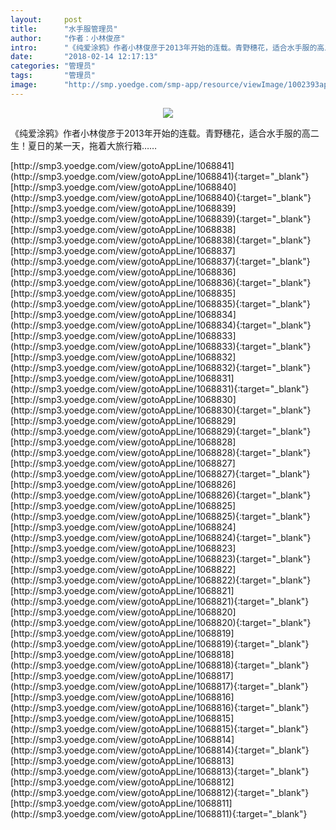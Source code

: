 ```yaml
---
layout:     post
title:      "水手服管理员"
author:     "作者：小林俊彦"
intro:      "《纯爱涂鸦》作者小林俊彦于2013年开始的连载。青野穗花，适合水手服的高二生！夏日的某一天，拖着大旅行箱……"
date:       "2018-02-14 12:17:13"
categories: "管理员"
tags:       "管理员"
image:      "http://smp.yoedge.com/smp-app/resource/viewImage/1002393appline.png"
---
```

<div style="text-align: center">
<p><img src="http://smp.yoedge.com/smp-app/resource/viewImage/1002393appline.png"/></p>
</div>
<p class="post-meta">
<span>《纯爱涂鸦》作者小林俊彦于2013年开始的连载。青野穗花，适合水手服的高二生！夏日的某一天，拖着大旅行箱……</span>
</p>
[http://smp3.yoedge.com/view/gotoAppLine/1068841](http://smp3.yoedge.com/view/gotoAppLine/1068841){:target="_blank"}
[http://smp3.yoedge.com/view/gotoAppLine/1068840](http://smp3.yoedge.com/view/gotoAppLine/1068840){:target="_blank"}
[http://smp3.yoedge.com/view/gotoAppLine/1068839](http://smp3.yoedge.com/view/gotoAppLine/1068839){:target="_blank"}
[http://smp3.yoedge.com/view/gotoAppLine/1068838](http://smp3.yoedge.com/view/gotoAppLine/1068838){:target="_blank"}
[http://smp3.yoedge.com/view/gotoAppLine/1068837](http://smp3.yoedge.com/view/gotoAppLine/1068837){:target="_blank"}
[http://smp3.yoedge.com/view/gotoAppLine/1068836](http://smp3.yoedge.com/view/gotoAppLine/1068836){:target="_blank"}
[http://smp3.yoedge.com/view/gotoAppLine/1068835](http://smp3.yoedge.com/view/gotoAppLine/1068835){:target="_blank"}
[http://smp3.yoedge.com/view/gotoAppLine/1068834](http://smp3.yoedge.com/view/gotoAppLine/1068834){:target="_blank"}
[http://smp3.yoedge.com/view/gotoAppLine/1068833](http://smp3.yoedge.com/view/gotoAppLine/1068833){:target="_blank"}
[http://smp3.yoedge.com/view/gotoAppLine/1068832](http://smp3.yoedge.com/view/gotoAppLine/1068832){:target="_blank"}
[http://smp3.yoedge.com/view/gotoAppLine/1068831](http://smp3.yoedge.com/view/gotoAppLine/1068831){:target="_blank"}
[http://smp3.yoedge.com/view/gotoAppLine/1068830](http://smp3.yoedge.com/view/gotoAppLine/1068830){:target="_blank"}
[http://smp3.yoedge.com/view/gotoAppLine/1068829](http://smp3.yoedge.com/view/gotoAppLine/1068829){:target="_blank"}
[http://smp3.yoedge.com/view/gotoAppLine/1068828](http://smp3.yoedge.com/view/gotoAppLine/1068828){:target="_blank"}
[http://smp3.yoedge.com/view/gotoAppLine/1068827](http://smp3.yoedge.com/view/gotoAppLine/1068827){:target="_blank"}
[http://smp3.yoedge.com/view/gotoAppLine/1068826](http://smp3.yoedge.com/view/gotoAppLine/1068826){:target="_blank"}
[http://smp3.yoedge.com/view/gotoAppLine/1068825](http://smp3.yoedge.com/view/gotoAppLine/1068825){:target="_blank"}
[http://smp3.yoedge.com/view/gotoAppLine/1068824](http://smp3.yoedge.com/view/gotoAppLine/1068824){:target="_blank"}
[http://smp3.yoedge.com/view/gotoAppLine/1068823](http://smp3.yoedge.com/view/gotoAppLine/1068823){:target="_blank"}
[http://smp3.yoedge.com/view/gotoAppLine/1068822](http://smp3.yoedge.com/view/gotoAppLine/1068822){:target="_blank"}
[http://smp3.yoedge.com/view/gotoAppLine/1068821](http://smp3.yoedge.com/view/gotoAppLine/1068821){:target="_blank"}
[http://smp3.yoedge.com/view/gotoAppLine/1068820](http://smp3.yoedge.com/view/gotoAppLine/1068820){:target="_blank"}
[http://smp3.yoedge.com/view/gotoAppLine/1068819](http://smp3.yoedge.com/view/gotoAppLine/1068819){:target="_blank"}
[http://smp3.yoedge.com/view/gotoAppLine/1068818](http://smp3.yoedge.com/view/gotoAppLine/1068818){:target="_blank"}
[http://smp3.yoedge.com/view/gotoAppLine/1068817](http://smp3.yoedge.com/view/gotoAppLine/1068817){:target="_blank"}
[http://smp3.yoedge.com/view/gotoAppLine/1068816](http://smp3.yoedge.com/view/gotoAppLine/1068816){:target="_blank"}
[http://smp3.yoedge.com/view/gotoAppLine/1068815](http://smp3.yoedge.com/view/gotoAppLine/1068815){:target="_blank"}
[http://smp3.yoedge.com/view/gotoAppLine/1068814](http://smp3.yoedge.com/view/gotoAppLine/1068814){:target="_blank"}
[http://smp3.yoedge.com/view/gotoAppLine/1068813](http://smp3.yoedge.com/view/gotoAppLine/1068813){:target="_blank"}
[http://smp3.yoedge.com/view/gotoAppLine/1068812](http://smp3.yoedge.com/view/gotoAppLine/1068812){:target="_blank"}
[http://smp3.yoedge.com/view/gotoAppLine/1068811](http://smp3.yoedge.com/view/gotoAppLine/1068811){:target="_blank"}


